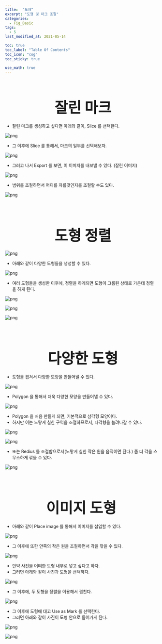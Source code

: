 ```yaml
---
title:  "도형"
excerpt: "도형 및 마크 조절"
categories:
  - Fig_Basic
tags:
  - 5
last_modified_at: 2021-05-14

toc: true
toc_label: "Table Of Contents"
toc_icon: "cog"
toc_sticky: true

use_math: true
---
```


<br>

# <center><font size="15"> 잘린 마크</font></center>

- 잘린 마크를 생성하고 싶다면 아래와 같이, Slice 를 선택한다.

![png](/assets/images/Fig_Basic/5_1.png)

- 그 이후에 Slice 를 통해서, 마크의 일부를 선택해보자.

![png](/assets/images/Fig_Basic/5_2.png)

- 그러고 나서 Export 를 보면, 이 이미지를 내보낼 수 있다. (잘린 이미지)

![png](/assets/images/Fig_Basic/5_3.png)

- 범위를 조절하면서 어디를 자를것인지를 조절할 수도 있다.

![png](/assets/images/Fig_Basic/5_4.png)

<br>

<br>

# <center><font size="15"> 도형 정렬</font></center>

![png](/assets/images/Fig_Basic/5_5.png)

- 아래와 같이 다양한 도형들을 생성할 수 있다.

![png](/assets/images/Fig_Basic/5_4.png)

- 여러 도형들을 생성한 이후에, 정렬을 하게되면 도형이 그룹된 상태로 가운데 정렬을 하게 된다.

![png](/assets/images/Fig_Basic/5_5.png)

![png](/assets/images/Fig_Basic/5_6.png)

![png](/assets/images/Fig_Basic/5_8.png)

<br>

<br>

# <center><font size="15"> 다양한 도형</font></center>

- 도형을 겹쳐서 다양한 모양을 만들어낼 수 있다.

![png](/assets/images/Fig_Basic/5_9.png)

- Polygon 을 통해서 더욱 다양한 모양을 만들어낼 수 있다.

![png](/assets/images/Fig_Basic/5_10.png)

- Polygon 을 처음 만들게 되면, 기본적으로 삼각형 모양이다. 
- 하지만 이는 노랗게 칠한 구역을 조절하므로서, 다각형을 늘려나갈 수 있다.

![png](/assets/images/Fig_Basic/5_11.png)

![png](/assets/images/Fig_Basic/5_12.png)

- 또는 Redius 를 조절함으로서(노랗게 칠한 작은 원을 움직이면 된다.) 좀 더 각을 스무스하게 깎을 수 있다.

![png](/assets/images/Fig_Basic/5_13.png)

<br>

<br>

# <center><font size="15"> 이미지 도형</font></center>

- 아래와 같이 Place image 를 통해서 이미지를 삽입할 수 있다.

![png](/assets/images/Fig_Basic/5_14.png)

-  그 이후에 또한 안쪽의 작은 원을 조절하면서 각을 깎을 수 있다.

![png](/assets/images/Fig_Basic/5_15.png)

- 만약 사진을 어떠한 도형 내부로 넣고 싶다고 하자.
- 그러면 아래와 같이 사진과 도형을 선택하자.

![png](/assets/images/Fig_Basic/5_16.png)

- 그 이후에, 두 도형을 정렬을 이용해서 겹친다. 

![png](/assets/images/Fig_Basic/5_17.png)

- 그 이후에 도형에 대고 Use as Mark 를 선택한다.
- 그러면 아래와 같이 사진이 도형 안으로 들어가게 된다.

![png](/assets/images/Fig_Basic/5_18.png)

![png](/assets/images/Fig_Basic/5_19.png)







